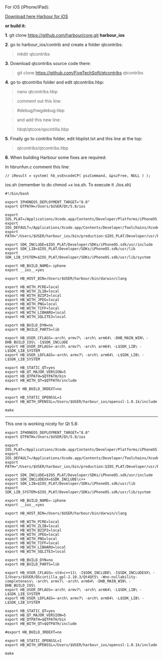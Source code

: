 For iOS (iPhone/iPad):

[Download here Harbour for iOS](https://bitbucket.org/fivetech/harbour-xharbour-builds/downloads/harbour_ios_20160401.zip)

**or build it:**

**1**. git clone https://github.com/harbour/core.git **harbour_ios**

**2**. go to harbour_ios/contrib and create a folder qtcontribs:

>mkdir qtcontribs

**3**. Download qtcontribs source code there:

>git clone https://github.com/FiveTechSoft/qtcontribs qtcontribs

**4**. go to qtcontribs folder and edit qtcontribs.hbp:

>nano qtcontribs.hbp

>comment out this line:

>#debug/hwgdebug.hbp

>and add this new line:

>hbqt/qtcore/qscintilla.hbp

**5**. Finally go to contribs folder, edit hbplist.txt and this line at the top:

>qtcontribs/qtcontribs.hbp

**6**. When building Harbour some fixes are required:

In hbrunfun.c comment this line:

```
// iResult = system( hb_osEncodeCP( pszCommand, &pszFree, NULL ) );
```

ios.sh      (remember to do chmod +x ios.sh. To execute it ./ios.sh)
```
#!/bin/bash

export IPHONEOS_DEPLOYMENT_TARGET="8.0"
export QTPATH=/Users/$USER/Qt/5.8/ios

export IOS_PLAT=/Applications/Xcode.app/Contents/Developer/Platforms/iPhoneOS.platform
export IOS_DEFAULT=/Applications/Xcode.app/Contents/Developer/Toolchains/XcodeDefault.xctoolchain
export PATH="/Users/$USER/harbour_ios/bin/production:$IOS_PLAT/Developer/usr/bin:$IOS_PLAT/Developer/usr/local/bin:$IOS_PLAT/usr/bin:$IOS_PLAT/usr/local/bin:/Applications/Xcode.app/Contents/Developer/Tools:$IOS_DEFAULT/usr/bin:$IOS_DEFAULT/usr/libexec:/usr/bin:/bin:/usr/sbin:/sbin:/usr/local/bin"

export SDK_INCLUDE=$IOS_PLAT/Developer/SDKs/iPhoneOS.sdk/usr/include
export SDK_LIB=$IOS_PLAT/Developer/SDKs/iPhoneOS.sdk/usr/lib
export SDK_LIB_SYSTEM=$IOS_PLAT/Developer/SDKs/iPhoneOS.sdk/usr/lib/system

export HB_BUILD_NAME=-iphone
export __ios__=yes

export HB_HOST_BIN=/Users/$USER/harbour/bin/darwin/clang

export HB_WITH_PCRE=local
export HB_WITH_ZLIB=local
export HB_WITH_BZIP2=local
export HB_WITH_JPEG=local
export HB_WITH_PNG=local
export HB_WITH_TIFF=local
export HB_WITH_LIBHARU=local
export HB_WITH_SQLITE3=local

export HB_BUILD_DYN=no
export HB_BUILD_PARTS=lib

export HB_USER_CFLAGS=-arch\ armv7\ -arch\ arm64\ -DHB_MAIN_WIN\ -DHB_BUILD_IOS\ -I$SDK_INCLUDE
export HB_USER_DFLAGS=-arch\ armv7\ -arch\ arm64\ -L$SDK_LIB\ -L$SDK_LIB_SYSTEM
export HB_USER_LDFLAGS=-arch\ armv7\ -arch\ arm64\ -L$SDK_LIB\ -L$SDK_LIB_SYSTEM

export HB_STATIC_QT=yes
export HB_QT_MAJOR_VERSION=5
export HB_QTPATH=$QTPATH/bin
export HB_WITH_QT=$QTPATH/include

#export HB_BUILD_3RDEXT=no

export HB_STATIC_OPENSSL=1
export HB_WITH_OPENSSL=/Users/$USER/harbour_ios/openssl-1.0.1k/include

make
```
***
This one is working nicely for Qt 5.8:
```
export IPHONEOS_DEPLOYMENT_TARGET="8.0"
export QTPATH=/Users/$USER/Qt/5.8/ios

export IOS_PLAT=/Applications/Xcode.app/Contents/Developer/Platforms/iPhoneOS.platform
export IOS_DEFAULT=/Applications/Xcode.app/Contents/Developer/Toolchains/XcodeDefault.xctoolchain
export PATH="/Users/$USER/harbour_ios/bin/production:$IOS_PLAT/Developer/usr/bin:$IOS_PLAT/Developer/usr/local/bin:$IOS_PLAT/usr/bin:$IOS_PLAT/usr/local/bin:/Applications/Xcode.app/Contents/Developer/Tools:$IOS_DEFAULT/usr/bin:$IOS_DEFAULT/usr/libexec:/usr/bin:/bin:/usr/sbin:/sbin:/usr/local/bin"

export SDK_INCLUDE=$IOS_PLAT/Developer/SDKs/iPhoneOS.sdk/usr/include
export SDK_INCLUDEXX=$SDK_INCLUDE\c++
export SDK_LIB=$IOS_PLAT/Developer/SDKs/iPhoneOS.sdk/usr/lib
export SDK_LIB_SYSTEM=$IOS_PLAT/Developer/SDKs/iPhoneOS.sdk/usr/lib/system

export HB_BUILD_NAME=-iphone
export __ios__=yes

export HB_HOST_BIN=/Users/$USER/harbour/bin/darwin/clang

export HB_WITH_PCRE=local
export HB_WITH_ZLIB=local
export HB_WITH_BZIP2=local
export HB_WITH_JPEG=local
export HB_WITH_PNG=local
export HB_WITH_TIFF=local
export HB_WITH_LIBHARU=local
export HB_WITH_SQLITE3=local

export HB_BUILD_DYN=no
export HB_BUILD_PARTS=lib

export HB_USER_CFLAGS=-std=c++11\ -I$SDK_INCLUDE\ -I$SDK_INCLUDEXX\ -I/Users/$USER/QScintilla_gpl-2.10.3/Qt4Qt5\ -Wno-nullability-completeness\ -arch\ armv7\ -arch\ arm64\ -DHB_MAIN_WIN\ -DHB_BUILD_IOS\
export HB_USER_DFLAGS=-arch\ armv7\ -arch\ arm64\ -L$SDK_LIB\ -L$SDK_LIB_SYSTEM
export HB_USER_LDFLAGS=-arch\ armv7\ -arch\ arm64\ -L$SDK_LIB\ -L$SDK_LIB_SYSTEM

export HB_STATIC_QT=yes
export HB_QT_MAJOR_VERSION=5
export HB_QTPATH=$QTPATH/bin
export HB_WITH_QT=$QTPATH/include

#export HB_BUILD_3RDEXT=no

export HB_STATIC_OPENSSL=1
export HB_WITH_OPENSSL=/Users/$USER/harbour_ios/openssl-1.0.1k/include

make 
```